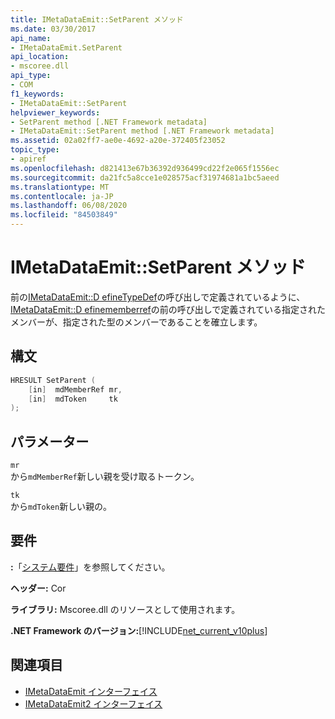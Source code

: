 ```yaml
---
title: IMetaDataEmit::SetParent メソッド
ms.date: 03/30/2017
api_name:
- IMetaDataEmit.SetParent
api_location:
- mscoree.dll
api_type:
- COM
f1_keywords:
- IMetaDataEmit::SetParent
helpviewer_keywords:
- SetParent method [.NET Framework metadata]
- IMetaDataEmit::SetParent method [.NET Framework metadata]
ms.assetid: 02a02ff7-ae0e-4692-a20e-372405f23052
topic_type:
- apiref
ms.openlocfilehash: d821413e67b36392d936499cd22f2e065f1556ec
ms.sourcegitcommit: da21fc5a8cce1e028575acf31974681a1bc5aeed
ms.translationtype: MT
ms.contentlocale: ja-JP
ms.lasthandoff: 06/08/2020
ms.locfileid: "84503849"
---
```

# <a name="imetadataemitsetparent-method"></a>IMetaDataEmit::SetParent メソッド
前の[IMetaDataEmit::D efineTypeDef](imetadataemit-definetypedef-method.md)の呼び出しで定義されているように、 [IMetaDataEmit::D efinememberref](imetadataemit-definememberref-method.md)の前の呼び出しで定義されている指定されたメンバーが、指定された型のメンバーであることを確立します。  
  
## <a name="syntax"></a>構文  
  
```cpp  
HRESULT SetParent (
    [in]  mdMemberRef mr,
    [in]  mdToken     tk
);  
```  
  
## <a name="parameters"></a>パラメーター  
 `mr`  
 から`mdMemberRef`新しい親を受け取るトークン。  
  
 `tk`  
 から`mdToken`新しい親の。  
  
## <a name="requirements"></a>要件  
 **:**「[システム要件](../../get-started/system-requirements.md)」を参照してください。  
  
 **ヘッダー:** Cor  
  
 **ライブラリ:** Mscoree.dll のリソースとして使用されます。  
  
 **.NET Framework のバージョン:**[!INCLUDE[net_current_v10plus](../../../../includes/net-current-v10plus-md.md)]  
  
## <a name="see-also"></a>関連項目

- [IMetaDataEmit インターフェイス](imetadataemit-interface.md)
- [IMetaDataEmit2 インターフェイス](imetadataemit2-interface.md)
